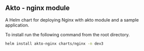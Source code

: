 
## Akto - nginx module

A Helm chart for deploying Nginx with akto module and a sample application.

To install run the following command from the root directory.

```bash
helm install akto-nginx charts/nginx -n dev3
```